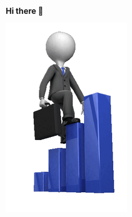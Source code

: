 ## Hi there 👋

<img src = https://github.com/AlexandrKuznetsov1/AlexandrKuznetsov1/blob/main/568cae_342f7916c0b142d1bb7a7f2658496dec_mv2.gif>
